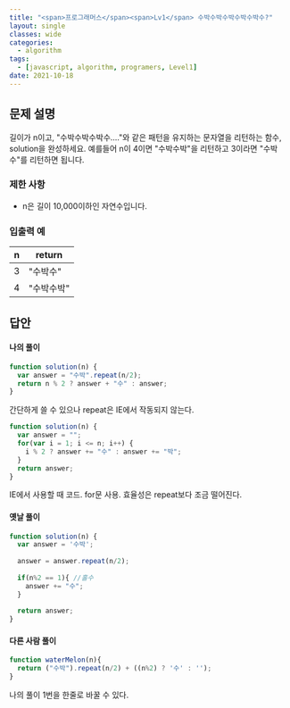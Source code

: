 ```yaml
---
title: "<span>프로그래머스</span><span>Lv1</span> 수박수박수박수박수박수?"
layout: single
classes: wide
categories:
  - algorithm
tags:
  - [javascript, algorithm, programers, Level1]
date: 2021-10-18
---
```


## 문제 설명
길이가 n이고, "수박수박수박수...."와 같은 패턴을 유지하는 문자열을 리턴하는 함수, solution을 완성하세요. 예를들어 n이 4이면 "수박수박"을 리턴하고 3이라면 "수박수"를 리턴하면 됩니다.

### 제한 사항
* n은 길이 10,000이하인 자연수입니다.

### 입출력 예

|n|return|
|-|-|
|3|"수박수"|
|4|"수박수박"|

## 답안
#### 나의 풀이
```javascript
function solution(n) {    
  var answer = "수박".repeat(n/2);
  return n % 2 ? answer + "수" : answer;
}
```
간단하게 쓸 수 있으나 repeat은 IE에서 작동되지 않는다.
```javascript
function solution(n) {
  var answer = "";
  for(var i = 1; i <= n; i++) {
    i % 2 ? answer += "수" : answer += "박";
  }
  return answer;
}
```
IE에서 사용할 때 코드. for문 사용.
효율성은 repeat보다 조금 떨어진다.

#### 옛날 풀이
```javascript
function solution(n) {
  var answer = '수박';
  
  answer = answer.repeat(n/2);
  
  if(n%2 == 1){ //홀수
    answer += "수";
  }
  
  return answer;
}
```

#### 다른 사람 풀이
```javascript
function waterMelon(n){
  return ("수박").repeat(n/2) + ((n%2) ? '수' : '');
}
```
나의 풀이 1번을 한줄로 바꿀 수 있다.